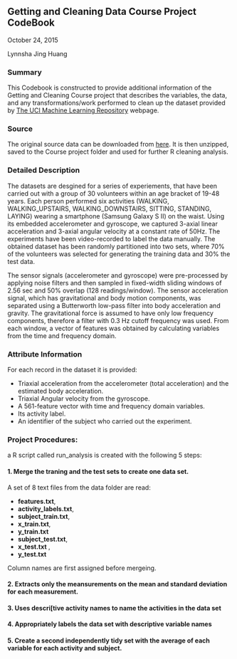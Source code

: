 ## Getting and Cleaning Data Course Project CodeBook

October 24, 2015

Lynnsha Jing Huang

### Summary
This Codebook is constructed to provide additional information of the Getting and Cleaning
Course project that describes the variables, the data, and any transformations/work performed
to clean up the dataset provided by [The UCI Machine Learning Repository](http://archive.ics.uci.edu/ml/datasets/Human+Activity+Recognition+Using+Smartphones) webpage.

### Source
The original source data can be downloaded from [here](https://d396qusza40orc.cloudfront.net/getdata%2Fprojectfiles%2FUCI%20HAR%20Dataset.zip). It is then unzipped, saved to the Course project folder and used for further R cleaning analysis.

### Detailed Description
The datasets are desgined for a series of experiements, that have been carried out with a group of 30 volunteers within an age bracket of 19-48 years. Each person performed six activities (WALKING, WALKING_UPSTAIRS, WALKING_DOWNSTAIRS, SITTING, STANDING, LAYING) wearing a smartphone (Samsung Galaxy S II) on the waist. Using its embedded accelerometer and gyroscope, we captured 3-axial linear acceleration and 3-axial angular velocity at a constant rate of 50Hz. The experiments have been video-recorded to label the data manually. The obtained dataset has been randomly partitioned into two sets, where 70% of the volunteers was selected for generating the training data and 30% the test data.

The sensor signals (accelerometer and gyroscope) were pre-processed by applying noise filters and then sampled in fixed-width sliding windows of 2.56 sec and 50% overlap (128 readings/window). The sensor acceleration signal, which has gravitational and body motion components, was separated using a Butterworth low-pass filter into body acceleration and gravity. The gravitational force is assumed to have only low frequency components, therefore a filter with 0.3 Hz cutoff frequency was used. From each window, a vector of features was obtained by calculating variables from the time and frequency domain.

### Attribute Information
For each record in the dataset it is provided:
- Triaxial acceleration from the accelerometer (total acceleration) and the estimated body acceleration.
- Triaxial Angular velocity from the gyroscope.
- A 561-feature vector with time and frequency domain variables.
- Its activity label.
- An identifier of the subject who carried out the experiment.

### Project Procedures:
a R script called run_analysis is created with the following 5 steps:
#### 1. Merge the traning and the test sets to create one data set.
A set of 8 text files from the data folder are read:  
-  **features.txt**, 
-  **activity_labels.txt**,  
-  **subject_train.txt**,  
-  **x_train.txt**,  
-  **y_train.txt**
-  **subject_test.txt**, 
-  **x_test.txt** , 
-  **y_test.txt**

Column names are first assigned before mergeing.

#### 2. Extracts only the meansurements on the mean and standard deviation for each measurement.
#### 3. Uses descri[tive activity names to name the activities in the data set
#### 4. Appropriately labels the data set with descriptive variable names
#### 5. Create a second independently tidy set with the average of each variable for each activity and subject.

